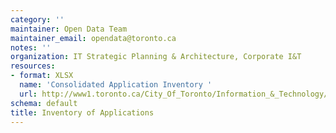 ```yaml
---
category: ''
maintainer: Open Data Team
maintainer_email: opendata@toronto.ca
notes: ''
organization: IT Strategic Planning & Architecture, Corporate I&T
resources:
- format: XLSX
  name: 'Consolidated Application Inventory '
  url: http://www1.toronto.ca/City_Of_Toronto/Information_&_Technology/Open_Data/Data_Sets/Assets/Files/applicationInventoryFinal20120507.xlsx
schema: default
title: Inventory of Applications
---
```

